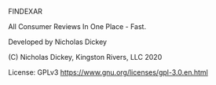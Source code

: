 FINDEXAR

All Consumer Reviews In One Place - Fast.


Developed by Nicholas Dickey


(C) Nicholas Dickey, Kingston Rivers, LLC 2020

License: GPLv3 https://www.gnu.org/licenses/gpl-3.0.en.html